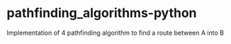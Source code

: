# pathfinding_algorithms-python
Implementation of 4 pathfinding algorithm to find a route between A into B

